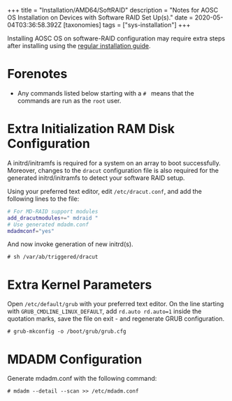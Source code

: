+++
title = "Installation/AMD64/SoftRAID"
description = "Notes for AOSC OS Installation on Devices with Software RAID Set Up(s)."
date = 2020-05-04T03:36:58.392Z
[taxonomies]
tags = ["sys-installation"]
+++

Installing AOSC OS on software-RAID configuration may require extra steps after installing using the [regular installation guide](@/aosc-os/installation/amd64.md).

# Forenotes

- Any commands listed below starting with a `# ` means that the commands are run as the `root` user.

# Extra Initialization RAM Disk Configuration

A initrd/initramfs is required for a system on an array to boot successfully. Moreover, changes to the `dracut` configuration file is also required for the generated initrd/initramfs to detect your software RAID setup.

Using your preferred text editor, edit `/etc/dracut.conf`, and add the following lines to the file:

```bash
# For MD-RAID support modules
add_dracutmodules+=" mdraid "
# Use generated mdadm.conf
mdadmconf="yes"
```


And now invoke generation of new initrd(s).

```
# sh /var/ab/triggered/dracut
```

# Extra Kernel Parameters

Open `/etc/default/grub` with your preferred text editor. On the line starting with `GRUB_CMDLINE_LINUX_DEFAULT`, add `rd.auto rd.auto=1` inside the quotation marks, save the file on exit - and regenerate GRUB configuration.

```
# grub-mkconfig -o /boot/grub/grub.cfg
```

# MDADM Configuration

Generate mdadm.conf with the following command:

```
# mdadm --detail --scan >> /etc/mdadm.conf
```
